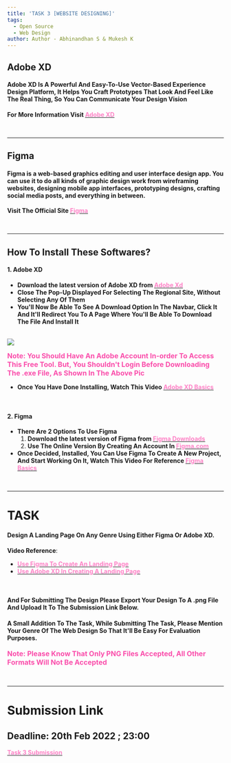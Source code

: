 ```yaml
---
title: 'TASK 3 [WEBSITE DESIGNING]'
tags:
  - Open Source
  - Web Design
author: Author - Abhinandhan S & Mukesh K
---
```


## Adobe XD 

#### Adobe XD Is A Powerful And Easy-To-Use Vector-Based Experience Design Platform, It Helps You Craft Prototypes That Look And Feel Like The Real Thing, So You Can Communicate Your Design Vision 

<b> For More Information Visit </b>[<b><span style="color: #FE83C6">Adobe XD</span></b>](https://www.adobe.com/in/products/xd/learn/get-started/what-is-adobe-xd-used-for.html)

<br> 

<hr>

## Figma

#### Figma is a web-based graphics editing and user interface design app. You can use it to do all kinds of graphic design work from wireframing websites, designing mobile app interfaces, prototyping designs, crafting social media posts, and everything in between.

<b> Visit The Official Site </b>  [<b><span style="color: #FE83C6">Figma</span></b>](https://www.figma.com/) 

<br>

<hr>

## How To Install These Softwares?

#### 1. Adobe XD

- <b> Download the latest version of Adobe XD from </b> [<b><span style="color: #FE83C6">Adobe Xd</span></b>](https://www.adobe.com/sg/products/xd/switcher.html)  
- <b> Close The Pop-Up Displayed For Selecting The Regional Site, Without Selecting Any Of Them</b>
- <b> You'll Now Be Able To See A Download Option In The Navbar, Click It And It'll Redirect You To A Page Where You'll Be Able To Download The File And Install It</b>

<br>

<img src="/images/Adobe.png">

<br>

<b><span style="color: #FA4EAB; font-size: 1rem;"> Note: You Should Have An Adobe Account In-order To Access This Free Tool. But, You Shouldn't Login Before Downloading The .exe File, As Shown In The Above Pic</span></b>

- <b>Once You Have Done Installing, Watch This Video </b> [<b><span style="color: #FE83C6">Adobe XD Basics</span></b>](https://www.youtube.com/watch?v=JttI6YpmPGI)

<br>

#### 2. Figma 
- <b>There Are 2 Options To Use Figma</b>
    1. <b> Download the latest version of Figma from </b> [<b><span      style="color: #FE83C6">Figma Downloads</span></b>](https://www.figma.com/downloads/)
    2. <b> Use The Online Version By Creating An Account In </b> [<b><span      style="color: #FE83C6">Figma.com</span></b>](https://www.figma.com/)
- <b> Once Decided, Installed, You Can Use Figma To Create A New Project, And Start Working On It, Watch This Video For Reference </b>[<b><span style="color: #FE83C6">Figma Basics</span></b>](https://www.youtube.com/watch?v=jk1T0CdLxwU)

<br>

<hr>

# TASK

#### Design A Landing Page On Any Genre Using Either Figma Or Adobe XD.
**Video Reference**: 
- [<b><span style="color: #FE83C6">Use Figma To Create An Landing Page</span><b>](https://www.youtube.com/watch?v=NB1mn2YVF8Q)
- [<b><span style="color: #FE83C6">Use Adobe XD In Creating A Landing Page</span><b>](https://www.youtube.com/watch?v=YxTngjYMufc)

<br>

#### And For Submitting The Design Please Export Your Design To A .png File And Upload It To The Submission Link Below. 
#### A Small Addition To The Task, While Submitting The Task, Please Mention Your Genre Of The Web Design So That It'll Be Easy For Evaluation Purposes.

<b><span style="color: #FA4EAB; font-size: 1rem;"> Note: Please Know That Only PNG Files Accepted, All Other Formats Will Not Be Accepted</span></b>

<br>

<hr>

# Submission Link
## Deadline: <b>20th Feb 2022 ; 23:00</b>
[<b><span style="color: #FE83C6">Task 3 Submission</b></span>](https://forms.gle/iCMVr3j4bjRfFkYm7)

<br>
